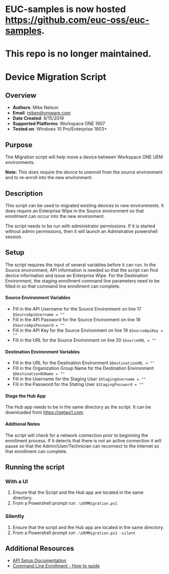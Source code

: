 # EUC-samples is now hosted https://github.com/euc-oss/euc-samples.
# This repo is no longer maintained.

# Device Migration Script

## Overview
- **Authors**: Mike Nelson
- **Email**: miken@vmware.com
- **Date Created**: 8/15/2019
- **Supported Platforms**: Workspace ONE 1907
- **Tested on**: Windows 10 Pro/Enterprise 1803+

## Purpose
The Migration script will help move a device between Workspace ONE UEM environments. 

**Note:** This does require the device to unenroll from the source environment and to re-enroll into the new environment.

## Description 
This script can be used to migrated existing devices to new environments. It does require an Enterprise Wipe in the Source environment so that enrollment can occur into the new environment.

The script needs to be run with administrator permissions. If it is started without admin permissions, then it will launch an Admistrative powershell session.

## Setup
The script requires the input of several variables before it can run. In the Source environment, API information is needed so that the script can find device information and issue an Enterprise Wipe. For the Destination Environment, the staging enrollment command line parameters need to be filled in so that command line enrollment can complete.

#### Source Environment Variables
* Fill in the API Username for the Source Environment on line 17 ```$SourceApiUsername = ""```
* Fill in the API Password for the Source Environment on line 18 ```$SourceApiPassword = ""```
* Fill in the API Key for the Source Environment on line 19 ```$SourceApiKey = ""```
* Fill in the URL for the Source Environment on line 20 ```$SourceURL = ""```


#### Destination Environment Variables

* Fill in the URL for the Destination Environment ```$DestinationURL = ""```
* Fill in the Organization Group Name for the Destination Environment ```$DestinationOGName = ""```
* Fill in the Username for the Staging User ```$StagingUsername = ""```
* Fill in the Password for the Stating User ```$StagingPassword = ""```

#### Stage the Hub App
The Hub app needs to be in the same directory as the script. It can be downloaded from https://getws1.com. 

#### Addtional Notes
The script will check for a network connection prior to beginning the enrollment process. If it detects that there is not an active connection it will pause so that the Admin/User/Technician can reconnect to the internet so that enrollment can complete.

## Running the script 

### With a UI
1. Ensure that the Script and the Hub app are located in the same directory.
1. From a Powershell prompt run ```.\UEMMigration.ps1```

### Silently
1. Ensure that the script and the Hub app are located in the same directory.
1. From a Powershell prompt run ```.\UEMMigration.ps1 -silent```


## Additional Resources
* [API Setup Documentation](https://cn135.awmdm.com/api/help/InitialSetup.html)
* [Command Line Enrollment - How to guide](https://techzone.vmware.com/onboarding-windows-10-using-command-line-enrollment-vmware-workspace-one-operational-tutorial)
